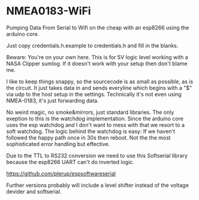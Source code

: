 # NMEA0183-WiFi
Pumping Data From Serial to Wifi on the cheap with an esp8266 using the arduino core. 

Just copy credentials.h.example to credentials.h and fill in the blanks.

Beware: You're on your own here. This is for 5V logic level working with a NASA Clipper sumlog. If it doesn't work with your setup then don't blame me.

I like to keep things snappy, so the sourcecode is as small as possible, as is the circuit. It just takes data in and sends everyline which begins with a "$" via udp to the host setup in the settings. Technically it's not even using NMEA-0183, it's just forwarding data.

No weird magic, no smoke&mirrors, just standard libraries. The only exeption to this is the watchdog implementation. Since the arduino core uses the esp watchdog and I don't want to mess with that we resort to a soft watchdog. The logic behind the watchdog is easy: If we haven't followed the happy path once in 30s then reboot. Not the the most sophisticated error handling but effective.

Due to the TTL to RS232 conversion we need to use this Softserial library because the esp8266 UART can't do inverted logic. 

https://github.com/plerup/espsoftwareserial

Further versions probably will include a level shifter instead of the voltage devider and softserial.   
